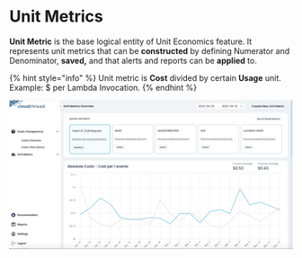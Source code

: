 # Unit Metrics

**Unit Metric** is the base logical entity of Unit Economics feature. It represents unit metrics that can be **constructed** by defining Numerator and Denominator, **saved,** and that alerts and reports can be **applied** to.

{% hint style="info" %}
Unit metric is **Cost** divided by certain **Usage** unit. Example: $ per Lambda Invocation.
{% endhint %}

![Unit Metric View](<../../.gitbook/assets/image (11) (1).png>)
